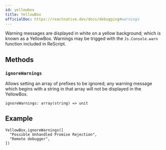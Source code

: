 ```yaml
---
id: yellowbox
title: YellowBox
officialDoc: https://reactnative.dev/docs/debugging#warnings
---
```


Warning messages are displayed in white on a yellow background; which is known
as a YellowBox. Warnings may be trigged with the `Js.Console.warn` function
included in ReScript.

## Methods

### `ignoreWarnings`

Allows setting an array of prefixes to be ignored; any warning message which
begins with a string in that array will not be displayed in the YellowBox.

```rescript
ignoreWarnings: array(string) => unit
```

## Example

```rescript
YellowBox.ignoreWarnings([
  "Possible Unhandled Promise Rejection",
  "Remote debugger",
])
```
